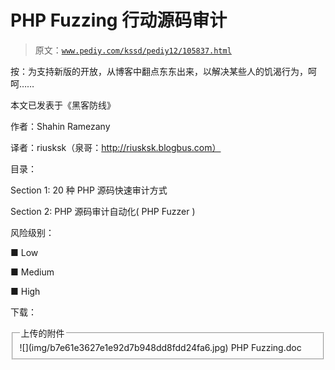 # PHP Fuzzing 行动源码审计

> 原文：[`www.pediy.com/kssd/pediy12/105837.html`](https://www.pediy.com/kssd/pediy12/105837.html)

按：为支持新版的开放，从博客中翻点东东出来，以解决某些人的饥渴行为，呵呵……

本文已发表于《黑客防线》

作者：Shahin Ramezany

译者：riusksk（泉哥：http://riusksk.blogbus.com）

目录：

Section 1: 20 种 PHP 源码快速审计方式

Section 2: PHP 源码审计自动化( PHP Fuzzer )

风险级别：

■ Low

■ Medium

■ High

下载：

<fieldset><legend>上传的附件</legend> ![](img/b7e61e3627e1e92d7b948dd8fdd24fa6.jpg) PHP Fuzzing.doc
</fieldset>